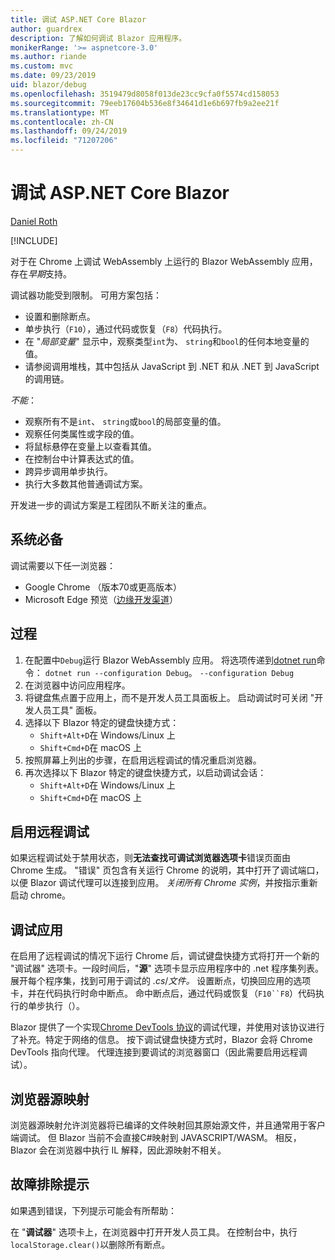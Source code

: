 ```yaml
---
title: 调试 ASP.NET Core Blazor
author: guardrex
description: 了解如何调试 Blazor 应用程序。
monikerRange: '>= aspnetcore-3.0'
ms.author: riande
ms.custom: mvc
ms.date: 09/23/2019
uid: blazor/debug
ms.openlocfilehash: 3519479d8058f013de23cc9cfa0f5574cd158053
ms.sourcegitcommit: 79eeb17604b536e8f34641d1e6b697fb9a2ee21f
ms.translationtype: MT
ms.contentlocale: zh-CN
ms.lasthandoff: 09/24/2019
ms.locfileid: "71207206"
---
```

# <a name="debug-aspnet-core-blazor"></a>调试 ASP.NET Core Blazor

[Daniel Roth](https://github.com/danroth27)

[!INCLUDE[](~/includes/blazorwasm-preview-notice.md)]

对于在 Chrome 上调试 WebAssembly 上运行的 Blazor WebAssembly 应用，存在*早期*支持。

调试器功能受到限制。 可用方案包括：

* 设置和删除断点。
* 单步执行（`F10`），通过代码或恢复（`F8`）代码执行。
* 在 "*局部变量*" 显示中，观察类型`int`为、 `string`和`bool`的任何本地变量的值。
* 请参阅调用堆栈，其中包括从 JavaScript 到 .NET 和从 .NET 到 JavaScript 的调用链。

*不能*：

* 观察所有不是`int`、 `string`或`bool`的局部变量的值。
* 观察任何类属性或字段的值。
* 将鼠标悬停在变量上以查看其值。
* 在控制台中计算表达式的值。
* 跨异步调用单步执行。
* 执行大多数其他普通调试方案。

开发进一步的调试方案是工程团队不断关注的重点。

## <a name="prerequisites"></a>系统必备

调试需要以下任一浏览器：

* Google Chrome （版本70或更高版本）
* Microsoft Edge 预览（[边缘开发渠道](https://www.microsoftedgeinsider.com)）

## <a name="procedure"></a>过程

1. 在配置中`Debug`运行 Blazor WebAssembly 应用。 将选项传递到[dotnet run](/dotnet/core/tools/dotnet-run)命令： `dotnet run --configuration Debug`。 `--configuration Debug`
1. 在浏览器中访问应用程序。
1. 将键盘焦点置于应用上，而不是开发人员工具面板上。 启动调试时可关闭 "开发人员工具" 面板。
1. 选择以下 Blazor 特定的键盘快捷方式：
   * `Shift+Alt+D`在 Windows/Linux 上
   * `Shift+Cmd+D`在 macOS 上
1. 按照屏幕上列出的步骤，在启用远程调试的情况重启浏览器。
1. 再次选择以下 Blazor 特定的键盘快捷方式，以启动调试会话：
   * `Shift+Alt+D`在 Windows/Linux 上
   * `Shift+Cmd+D`在 macOS 上

## <a name="enable-remote-debugging"></a>启用远程调试

如果远程调试处于禁用状态，则**无法查找可调试浏览器选项卡**错误页面由 Chrome 生成。 "错误" 页包含有关运行 Chrome 的说明，其中打开了调试端口，以便 Blazor 调试代理可以连接到应用。 *关闭所有 Chrome 实例*，并按指示重新启动 chrome。

## <a name="debug-the-app"></a>调试应用

在启用了远程调试的情况下运行 Chrome 后，调试键盘快捷方式将打开一个新的 "调试器" 选项卡。一段时间后，"**源**" 选项卡显示应用程序中的 .net 程序集列表。 展开每个程序集，找到可用于调试的 *.cs*/*文件。* 设置断点，切换回应用的选项卡，并在代码执行时命中断点。 命中断点后，通过代码或恢复（`F10``F8`）代码执行的单步执行（）。

Blazor 提供了一个实现[Chrome DevTools 协议](https://chromedevtools.github.io/devtools-protocol/)的调试代理，并使用对该协议进行了补充。特定于网络的信息。 按下调试键盘快捷方式时，Blazor 会将 Chrome DevTools 指向代理。 代理连接到要调试的浏览器窗口（因此需要启用远程调试）。

## <a name="browser-source-maps"></a>浏览器源映射

浏览器源映射允许浏览器将已编译的文件映射回其原始源文件，并且通常用于客户端调试。 但 Blazor 当前不会直接C#映射到 JAVASCRIPT/WASM。 相反，Blazor 会在浏览器中执行 IL 解释，因此源映射不相关。

## <a name="troubleshooting-tip"></a>故障排除提示

如果遇到错误，下列提示可能会有所帮助：

在 "**调试器**" 选项卡上，在浏览器中打开开发人员工具。 在控制台中，执行`localStorage.clear()`以删除所有断点。
